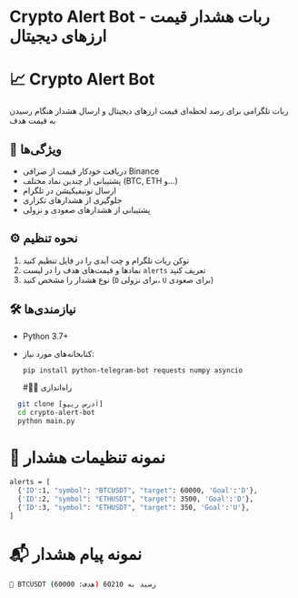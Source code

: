 # Crypto Alert Bot - ربات هشدار قیمت ارزهای دیجیتال

# 📈 Crypto Alert Bot

ربات تلگرامی برای رصد لحظه‌ای قیمت ارزهای دیجیتال و ارسال هشدار هنگام رسیدن به قیمت هدف

## 🚀 ویژگی‌ها
- دریافت خودکار قیمت از صرافی Binance
- پشتیبانی از چندین نماد مختلف (BTC, ETH و...)
- ارسال نوتیفیکیشن در تلگرام
- جلوگیری از هشدارهای تکراری
- پشتیبانی از هشدارهای صعودی و نزولی

## ⚙️ نحوه تنظیم
1. توکن ربات تلگرام و چت آیدی را در فایل تنظیم کنید
2. نمادها و قیمت‌های هدف را در لیست `alerts` تعریف کنید
3. نوع هشدار را مشخص کنید (`D` برای نزولی، `U` برای صعودی)

## 🛠 نیازمندی‌ها
- Python 3.7+
- کتابخانه‌های مورد نیاز:
  ```bash
  pip install python-telegram-bot requests numpy asyncio
  ```

  #🏃‍♂️ راه‌اندازی
```bash
  git clone [آدرس ریپو]
  cd crypto-alert-bot
  python main.py
  ```
# 📝 نمونه تنظیمات هشدار
  ```bash
  alerts = [
    {'ID':1, "symbol": "BTCUSDT", "target": 60000, 'Goal':'D'},
    {'ID':2, "symbol": "ETHUSDT", "target": 3500, 'Goal':'D'},
    {'ID':3, "symbol": "ETHUSDT", "target": 350, 'Goal':'U'},
]
  ```

# 📬 نمونه پیام هشدار
  ```bash
  🎯 BTCUSDT رسید به 60210 (هدف: 60000)
  ```
